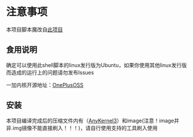 # 注意事项

本项目脚本魔改自[此项目](https://github.com/mcxiaochenn/OKI_KernelSU-Next_SUSFS)


## 食用说明
确定可以使用此shell脚本的linux发行版为Ubuntu，如果你使用其他linux发行版而造成的运行上的问题请勿发布Issues

一加内核开源地址：[OnePlusOSS](https://github.com/OnePlusOSS/kernel_manifest)



## 安装


本项目编译完成后的压缩文件内有（[AnyKernel3](https://github.com/osm0sis/AnyKernel3)）和image(注意！image并非.img镜像不能直接刷入！！！)，请自行使用支持的工具刷入使用
